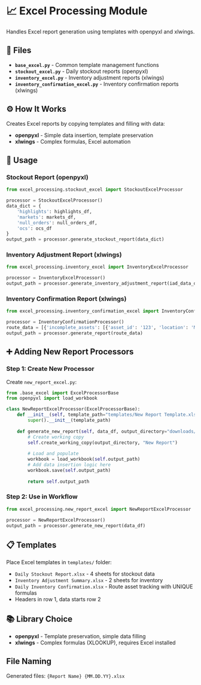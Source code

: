 # 📈 Excel Processing Module

Handles Excel report generation using templates with openpyxl and xlwings.

## 📄 Files

- **`base_excel.py`** - Common template management functions
- **`stockout_excel.py`** - Daily stockout reports (openpyxl)
- **`inventory_excel.py`** - Inventory adjustment reports (xlwings)
- **`inventory_confirmation_excel.py`** - Inventory confirmation reports (xlwings)

## ⚙️ How It Works

Creates Excel reports by copying templates and filling with data:
- **openpyxl** - Simple data insertion, template preservation
- **xlwings** - Complex formulas, Excel automation

## 🚀 Usage

### Stockout Report (openpyxl)
```python
from excel_processing.stockout_excel import StockoutExcelProcessor

processor = StockoutExcelProcessor()
data_dict = {
    'highlights': highlights_df,
    'markets': markets_df,
    'null_orders': null_orders_df,
    'ocs': ocs_df
}
output_path = processor.generate_stockout_report(data_dict)
```

### Inventory Adjustment Report (xlwings)
```python
from excel_processing.inventory_excel import InventoryExcelProcessor

processor = InventoryExcelProcessor()
output_path = processor.generate_inventory_adjustment_report(iad_data_df, product_list_df)
```

### Inventory Confirmation Report (xlwings)
```python
from excel_processing.inventory_confirmation_excel import InventoryConfirmationProcessor

processor = InventoryConfirmationProcessor()
route_data = [{'incomplete_assets': [{'asset_id': '123', 'location': 'Market A', ...}]}]
output_path = processor.generate_report(route_data)
```

## ➕ Adding New Report Processors

### Step 1: Create New Processor
Create `new_report_excel.py`:
```python
from .base_excel import ExcelProcessorBase
from openpyxl import load_workbook

class NewReportExcelProcessor(ExcelProcessorBase):
    def __init__(self, template_path="templates/New Report Template.xlsx"):
        super().__init__(template_path)
        
    def generate_new_report(self, data_df, output_directory="downloads/daily"):
        # Create working copy
        self.create_working_copy(output_directory, "New Report")
        
        # Load and populate
        workbook = load_workbook(self.output_path)
        # Add data insertion logic here
        workbook.save(self.output_path)
        
        return self.output_path
```

### Step 2: Use in Workflow
```python
from excel_processing.new_report_excel import NewReportExcelProcessor

processor = NewReportExcelProcessor()
output_path = processor.generate_new_report(data_df)
```

## 📋 Templates

Place Excel templates in `templates/` folder:
- `Daily Stockout Report.xlsx` - 4 sheets for stockout data
- `Inventory Adjustment Summary.xlsx` - 2 sheets for inventory
- `Daily Inventory Confirmation.xlsx` - Route asset tracking with UNIQUE formulas
- Headers in row 1, data starts row 2

## 📚 Library Choice

- **openpyxl** - Template preservation, simple data filling
- **xlwings** - Complex formulas (XLOOKUP), requires Excel installed

## File Naming

Generated files: `{Report Name} {MM.DD.YY}.xlsx`